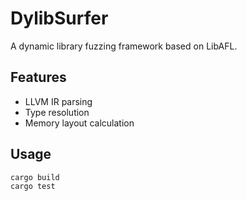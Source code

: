 # DylibSurfer

A dynamic library fuzzing framework based on LibAFL.

## Features
- LLVM IR parsing
- Type resolution
- Memory layout calculation

## Usage
```bash
cargo build
cargo test
